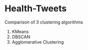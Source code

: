 # Health-Tweets

Comparison of 3 clustering algorithms 
1. KMeans
2. DBSCAN
3. Agglomerative Clustering
